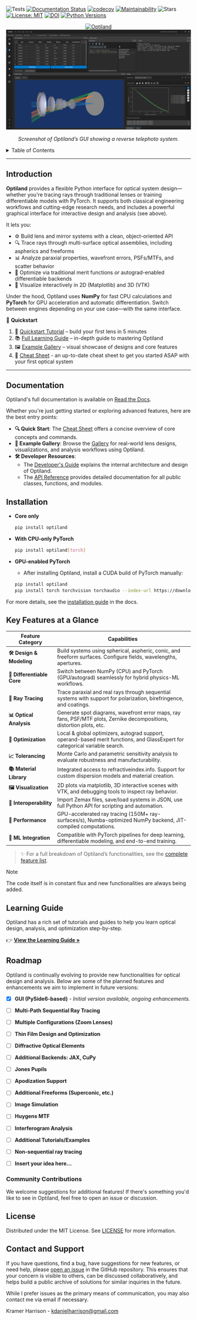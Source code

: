 ![Tests](https://github.com/HarrisonKramer/optiland/actions/workflows/ci.yml/badge.svg?label=Tests)
[![Documentation Status](https://readthedocs.org/projects/optiland/badge/?version=latest)](https://optiland.readthedocs.io/en/latest/?badge=latest)
[![codecov](https://codecov.io/github/HarrisonKramer/optiland/graph/badge.svg?token=KAOE152K5O)](https://codecov.io/github/HarrisonKramer/optiland)
[![Maintainability](https://api.codeclimate.com/v1/badges/2fa0f839a0f3dbc4d5b1/maintainability)](https://codeclimate.com/github/HarrisonKramer/optiland/maintainability)
![Stars](https://img.shields.io/github/stars/HarrisonKramer/optiland.svg)
[![License: MIT](https://img.shields.io/badge/License-MIT-blue.svg)](https://opensource.org/licenses/MIT)
[![DOI](https://zenodo.org/badge/DOI/10.5281/zenodo.14588961.svg)](https://doi.org/10.5281/zenodo.14588961)
[![Python Versions](https://img.shields.io/badge/python-3.9%20%7C%203.10%20%7C%203.11%7C%203.12%20%7C%203.13%20-blue)](https://img.shields.io/badge/python-3.9%20%7C%203.10%20%7C%203.11%7C%203.12%20%7C%203.13%20-blue)


<div align="center">
  <a href="https://optiland.readthedocs.io/">
    <img src="https://github.com/HarrisonKramer/optiland/raw/master/docs/images/optiland.svg" alt="Optiland">
  </a>
</div>

<div align="center">
    <img src="docs/images/gui.png" alt="Optiland GUI" style="max-width: 100%; height: auto;">
  </a>
</div>

<p align="center"><em>Screenshot of Optiland’s GUI showing a reverse telephoto system.</em></p>

<!-- TABLE OF CONTENTS -->
<details>
  <summary>Table of Contents</summary>
  <ol>
    <li><a href="#introduction">Introduction</a></li>
    <li><a href="#documentation">Documentation</a></li>
    <li><a href="#installation">Installation</a></li>
    <li><a href="#key-features">Functionalities</a></li>
    <li><a href="#learning-guide">Functionalities</a></li>
    <li><a href="#roadmap">Roadmap</a></li>
    <li><a href="#license">License</a></li>
    <li><a href="#contact-and-support">Contact and Support</a></li>
  </ol>
</details>

---

## Introduction

**Optiland** provides a flexible Python interface for optical system design—whether you're tracing rays through traditional lenses or training differentiable models with PyTorch. It supports both classical engineering workflows and cutting-edge research needs, and includes a powerful graphical interface for interactive design and analysis (see above).

It lets you:

- ⚙️ Build lens and mirror systems with a clean, object-oriented API  
- 🔍 Trace rays through multi-surface optical assemblies, including aspherics and freeforms
- 📊 Analyze paraxial properties, wavefront errors, PSFs/MTFs, and scatter behavior 
- 🧠 Optimize via traditional merit functions *or* autograd-enabled differentiable backends  
- 🎨 Visualize interactively in 2D (Matplotlib) and 3D (VTK)

Under the hood, Optiland uses **NumPy** for fast CPU calculations and **PyTorch** for GPU acceleration and automatic differentiation. Switch between engines depending on your use case—with the same interface.

🚀 **Quickstart**  
1. 🌟 [Quickstart Tutorial](https://optiland.readthedocs.io/en/latest/examples/Tutorial_1a_Optiland_for_Beginners.html) – build your first lens in 5 minutes  
2. 📚 [Full Learning Guide](https://optiland.readthedocs.io/en/latest/learning_guide.html) – in-depth guide to mastering Optiland 
3. 🖼️ [Example Gallery](https://optiland.readthedocs.io/en/latest/gallery/introduction.html) – visual showcase of designs and core features
4. 📝 [Cheat Sheet](https://optiland.readthedocs.io/en/latest/cheat_sheet.html) - an up-to-date cheat sheet to get you started ASAP with your first optical system

---

## Documentation

Optiland's full documentation is available on [Read the Docs](https://optiland.readthedocs.io/).

Whether you're just getting started or exploring advanced features, here are the best entry points:

- **🔍 Quick Start**: The [Cheat Sheet](https://optiland.readthedocs.io/en/latest/cheat_sheet.html) offers a concise overview of core concepts and commands.
- **🧪 Example Gallery**: Browse the [Gallery](https://optiland.readthedocs.io/en/latest/gallery/introduction.html) for real-world lens designs, visualizations, and analysis workflows using Optiland.
- **🛠️ Developer Resources**:  
  - The [Developer's Guide](https://optiland.readthedocs.io/en/latest/developers_guide/introduction.html) explains the internal architecture and design of Optiland.  
  - The [API Reference](https://optiland.readthedocs.io/en/latest/api/api_introduction.html) provides detailed documentation for all public classes, functions, and modules.


## Installation

- **Core only**

    ```bash
    pip install optiland
    ```

- **With CPU‑only PyTorch**

    ```bash
    pip install optiland[torch]
    ```

- **GPU‑enabled PyTorch**

    - After installing Optiland, install a CUDA build of PyTorch manually:

    ```bash
    pip install optiland
    pip install torch torchvision torchaudio --index-url https://download.pytorch.org/whl/cu118
    ```


For more details, see the [installation guide](https://optiland.readthedocs.io/en/latest/installation.html) in the docs.

## Key Features at a Glance

| Feature Category       | Capabilities |
|------------------------|--------------|
| **🛠️ Design & Modeling** | Build systems using spherical, aspheric, conic, and freeform surfaces. Configure fields, wavelengths, apertures. |
| **🧮 Differentiable Core** | Switch between NumPy (CPU) and PyTorch (GPU/autograd) seamlessly for hybrid physics-ML workflows. |
| **🔬 Ray Tracing** | Trace paraxial and real rays through sequential systems with support for polarization, birefringence, and coatings. |
| **📊 Optical Analysis** | Generate spot diagrams, wavefront error maps, ray fans, PSF/MTF plots, Zernike decompositions, distortion plots, etc. |
| **🧠 Optimization** | Local & global optimizers, autograd support, operand-based merit functions, and GlassExpert for categorical variable search. |
| **📈 Tolerancing** | Monte Carlo and parametric sensitivity analysis to evaluate robustness and manufacturability. |
| **📚 Material Library** | Integrated access to refractiveindex.info. Support for custom dispersion models and material creation. |
| **🖼️ Visualization** | 2D plots via matplotlib, 3D interactive scenes with VTK, and debugging tools to inspect ray behavior. |
| **🧩 Interoperability** | Import Zemax files, save/load systems in JSON, use full Python API for scripting and automation. |
| **🚀 Performance** | GPU-accelerated ray tracing (150M+ ray-surfaces/s), Numba-optimized NumPy backend, JIT-compiled computations. |
| **🤖 ML Integration** | Compatible with PyTorch pipelines for deep learning, differentiable modeling, and end-to-end training. |


> ✨ For a full breakdown of Optiland’s functionalities, see the [complete feature list](https://optiland.readthedocs.io/en/latest/functionalities.html).

> [!NOTE]
> The code itself is in constant flux and new functionalities are always being added.

## Learning Guide

Optiland has a rich set of tutorials and guides to help you learn optical design, analysis, and optimization step-by-step.

👉 **[View the Learning Guide »](https://optiland.readthedocs.io/en/latest/learning_guide.html)**  

## Roadmap

Optiland is continually evolving to provide new functionalities for optical design and analysis. Below are some of the planned features and enhancements we aim to implement in future versions:

- [x] **GUI (PySide6-based)** - *Initial version available, ongoing enhancements.*
- [ ] **Multi-Path Sequential Ray Tracing**
- [ ] **Multiple Configurations (Zoom Lenses)**
- [ ] **Thin Film Design and Optimization** 
- [ ] **Diffractive Optical Elements**
- [ ] **Additional Backends: JAX, CuPy**
- [ ] **Jones Pupils**
- [ ] **Apodization Support** 
- [ ] **Additional Freeforms (Superconic, etc.)**
- [ ] **Image Simulation**
- [ ] **Huygens MTF**
- [ ] **Interferogram Analysis**
- [ ] **Additional Tutorials/Examples**
- [ ] **Non-sequential ray tracing**
- [ ] **Insert your idea here...**


### Community Contributions
We welcome suggestions for additional features! If there's something you'd like to see in Optiland, feel free to open an issue or discussion.


## License
Distributed under the MIT License. See [LICENSE](https://github.com/HarrisonKramer/optiland/blob/master/LICENSE) for more information.


## Contact and Support
If you have questions, find a bug, have suggestions for new features, or need help, please [open an issue](https://github.com/HarrisonKramer/optiland/issues) in the GitHub repository. This ensures that your concern is visible to others, can be discussed collaboratively, and helps build a public archive of solutions for similar inquiries in the future.

While I prefer issues as the primary means of communication, you may also contact me via email if necessary.

Kramer Harrison - kdanielharrison@gmail.com
